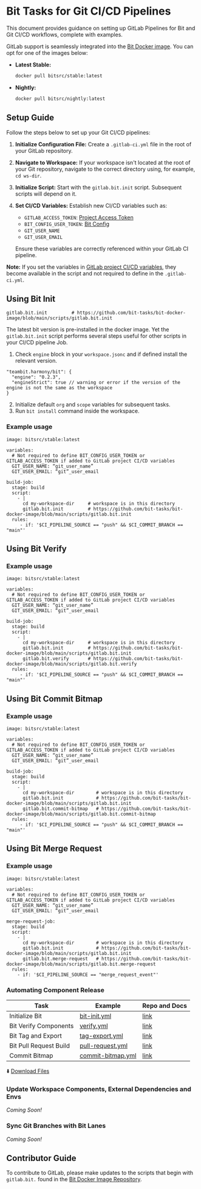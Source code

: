 # Bit Tasks for Git CI/CD Pipelines

This document provides guidance on setting up GitLab Pipelines for Bit and Git CI/CD workflows, complete with examples.

GitLab support is seamlessly integrated into the [Bit Docker image](https://github.com/bit-tasks/bit-docker-image). You can opt for one of the images below:

- **Latest Stable:** 
  ```bash
  docker pull bitsrc/stable:latest
  ```
  
- **Nightly:** 
  ```bash
  docker pull bitsrc/nightly:latest
  ```

## **Setup Guide**

Follow the steps below to set up your Git CI/CD pipelines:

1. **Initialize Configuration File:** Create a `.gitlab-ci.yml` file in the root of your GitLab repository.
2. **Navigate to Workspace:** If your workspace isn't located at the root of your Git repository, navigate to the correct directory using, for example, `cd ws-dir`.
3. **Initialize Script:** Start with the `gitlab.bit.init` script. Subsequent scripts will depend on it.
4. **Set CI/CD Variables:** Establish new CI/CD variables such as:
   - `GITLAB_ACCESS_TOKEN`: [Project Access Token](https://docs.gitlab.com/ee/user/project/settings/project_access_tokens.html)
   - `BIT_CONFIG_USER_TOKEN`: [Bit Config](https://bit.dev/reference/config/bit-config/)
   - `GIT_USER_NAME`
   - `GIT_USER_EMAIL`

   Ensure these variables are correctly referenced within your GitLab CI pipeline.

**Note:** If you set the variables in [GitLab project CI/CD variables](https://docs.gitlab.com/ee/ci/variables/), they become available in the script and not required to define in the `.gitlab-ci.yml`.

## Using Bit Init

```
gitlab.bit.init         # https://github.com/bit-tasks/bit-docker-image/blob/main/scripts/gitlab.bit.init
```

The latest bit version is pre-installed in the docker image. Yet the `gitlab.bit.init` script performs several steps useful for other scripts in your CI/CD pipeline Job.

1. Check `engine` block in your `workspace.jsonc` and if defined install the relevant version.
```
"teambit.harmony/bit": {
  "engine": "0.2.3",
  "engineStrict": true // warning or error if the version of the engine is not the same as the workspace
}
```
2. Initialize default `org` and `scope` variables for subsequent tasks.
3. Run `bit install` command inside the workspace.
   
### Example usage
```
image: bitsrc/stable:latest

variables:
  # Not required to define BIT_CONFIG_USER_TOKEN or GITLAB_ACCESS_TOKEN if added to GitLab project CI/CD variables
  GIT_USER_NAME: “git_user_name”
  GIT_USER_EMAIL: “git”_user_email

build-job:
  stage: build
  script: 
    - |      
      cd my-workspace-dir     # workspace is in this directory
      gitlab.bit.init         # https://github.com/bit-tasks/bit-docker-image/blob/main/scripts/gitlab.bit.init
  rules:
     - if: '$CI_PIPELINE_SOURCE == "push" && $CI_COMMIT_BRANCH == "main"'
```
## Using Bit Verify

### Example usage
```
image: bitsrc/stable:latest

variables:
  # Not required to define BIT_CONFIG_USER_TOKEN or GITLAB_ACCESS_TOKEN if added to GitLab project CI/CD variables
  GIT_USER_NAME: “git_user_name”
  GIT_USER_EMAIL: “git”_user_email

build-job:
  stage: build
  script: 
    - |      
      cd my-workspace-dir     # workspace is in this directory
      gitlab.bit.init         # https://github.com/bit-tasks/bit-docker-image/blob/main/scripts/gitlab.bit.init
      gitlab.bit.verify       # https://github.com/bit-tasks/bit-docker-image/blob/main/scripts/gitlab.bit.verify
  rules:
     - if: '$CI_PIPELINE_SOURCE == "push" && $CI_COMMIT_BRANCH == "main"'
```

## Using Bit Commit Bitmap


### Example usage

```
image: bitsrc/stable:latest

variables:
  # Not required to define BIT_CONFIG_USER_TOKEN or GITLAB_ACCESS_TOKEN if added to GitLab project CI/CD variables
  GIT_USER_NAME: “git_user_name”
  GIT_USER_EMAIL: “git”_user_email

build-job:
  stage: build
  script: 
    - |      
      cd my-workspace-dir        # workspace is in this directory
      gitlab.bit.init            # https://github.com/bit-tasks/bit-docker-image/blob/main/scripts/gitlab.bit.init
      gitlab.bit.commit-bitmap   # https://github.com/bit-tasks/bit-docker-image/blob/main/scripts/gitlab.bit.commit-bitmap
  rules:
     - if: '$CI_PIPELINE_SOURCE == "push" && $CI_COMMIT_BRANCH == "main"'
```

## Using Bit Merge Request

### Example usage
```
image: bitsrc/stable:latest

variables:
  # Not required to define BIT_CONFIG_USER_TOKEN or GITLAB_ACCESS_TOKEN if added to GitLab project CI/CD variables
  GIT_USER_NAME: “git_user_name”
  GIT_USER_EMAIL: “git”_user_email

merge-request-job:
  stage: build
  script: 
    - |      
      cd my-workspace-dir        # workspace is in this directory
      gitlab.bit.init            # https://github.com/bit-tasks/bit-docker-image/blob/main/scripts/gitlab.bit.init
      gitlab.bit.merge-request   # https://github.com/bit-tasks/bit-docker-image/blob/main/scripts/gitlab.bit.merge-request
  rules:
    - if: '$CI_PIPELINE_SOURCE == "merge_request_event"'
```

### Automating Component Release

| Task                        | Example                         | Repo and Docs                                 |
|-----------------------------|---------------------------------|-----------------------------------------------|
| Initialize Bit             | [bit-init.yml](/gitlab-pipelines/bit-init.yml)          | [link](https://github.com/bit-tasks/init)    |
| Bit Verify Components  | [verify.yml](/gitlab-pipelines/verify.yml)                | [link](https://github.com/bit-tasks/verify)  |
| Bit Tag and Export        | [tag-export.yml](/gitlab-pipelines/tag-export.yml)  | [link](https://github.com/bit-tasks/tag-export) |
| Bit Pull Request Build  | [pull-request.yml](/gitlab-pipelines/pull-request.yml) | [link](https://github.com/bit-tasks/pull-request) |
| Commit Bitmap           | [commit-bitmap.yml](/gitlab-pipelines/commit-bitmap.yml) | [link](https://github.com/bit-tasks/commit-bitmap) |

  :arrow_down: [Download Files](https://github.com/bit-tasks/gitlab-pipeline-examples/raw/main/downloads/automating-component-releases.zip)

### Update Workspace Components, External Dependencies and Envs

*Coming Soon!*

### Sync Git Branches with Bit Lanes

*Coming Soon!*

## Contributor Guide

To contribute to GitLab, please make updates to the scripts that begin with `gitlab.bit.` found in the [Bit Docker Image Repository](https://github.com/bit-tasks/bit-docker-image).
